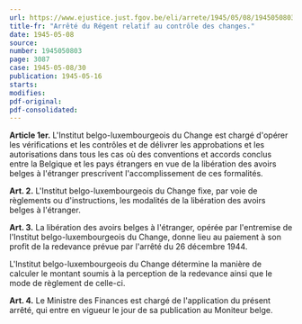 ```yaml
---
url: https://www.ejustice.just.fgov.be/eli/arrete/1945/05/08/1945050803/justel
title-fr: "Arrêté du Régent relatif au contrôle des changes."
date: 1945-05-08
source:
number: 1945050803
page: 3087
case: 1945-05-08/30
publication: 1945-05-16
starts:
modifies:
pdf-original:
pdf-consolidated:
---
```


**Article 1er.** L'Institut belgo-luxembourgeois du Change est chargé d'opérer les vérifications et les contrôles et de délivrer les approbations et les autorisations dans tous les cas où des conventions et accords conclus entre la Belgique et les pays étrangers en vue de la libération des avoirs belges à l'étranger prescrivent l'accomplissement de ces formalités.

**Art. 2.** L'Institut belgo-luxembourgeois du Change fixe, par voie de règlements ou d'instructions, les modalités de la libération des avoirs belges à l'étranger.

**Art. 3.** La libération des avoirs belges à l'étranger, opérée par l'entremise de l'Institut belgo-luxembourgeois du Change, donne lieu au paiement à son profit de la redevance prévue par l'arrêté du 26 décembre 1944.

L'Institut belgo-luxembourgeois du Change détermine la manière de calculer le montant soumis à la perception de la redevance ainsi que le mode de règlement de celle-ci.

**Art. 4.** Le Ministre des Finances est chargé de l'application du présent arrêté, qui entre en vigueur le jour de sa publication au Moniteur belge.
